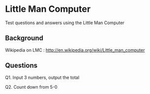 # Little Man Computer
Test questions and answers using the Little Man Computer

## Background
Wikipedia on LMC : http://en.wikipedia.org/wiki/Little_man_computer

## Questions
Q1. Input 3 numbers, output the total

Q2. Count down from 5-0
